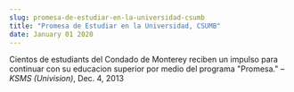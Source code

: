 ```yaml
---
slug: promesa-de-estudiar-en-la-universidad-csumb
title: "Promesa de Estudiar en la Universidad, CSUMB"
date: January 01 2020
---
```


<p>Cientos de estudiants del Condado de Monterey reciben un impulso para continuar con su educacion superior por medio del programa "Promesa." – <em>KSMS (Univision)</em>, Dec. 4, 2013
</p>
